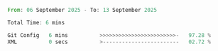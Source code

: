 <!--START_SECTION:waka-->

```rust
From: 06 September 2025 - To: 13 September 2025

Total Time: 6 mins

Git Config   6 mins          >>>>>>>>>>>>>>>>>>>>>>>>-   97.28 %
XML          0 secs          >------------------------   02.72 %
```

<!--END_SECTION:waka-->
